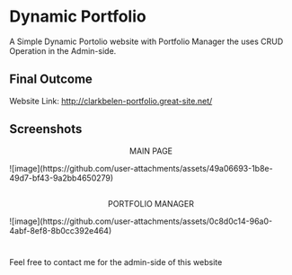 # Dynamic Portfolio
A Simple Dynamic Portolio website with Portfolio Manager the uses CRUD Operation in the Admin-side.

## Final Outcome
Website Link: http://clarkbelen-portfolio.great-site.net/

## Screenshots
<p align="center">MAIN PAGE</p>
![image](https://github.com/user-attachments/assets/49a06693-1b8e-49d7-bf43-9a2bb4650279)

##
<p align="center">PORTFOLIO MANAGER</p>
![image](https://github.com/user-attachments/assets/0c8d0c14-96a0-4abf-8ef8-8b0cc392e464)

#
Feel free to contact me for the admin-side of this website
